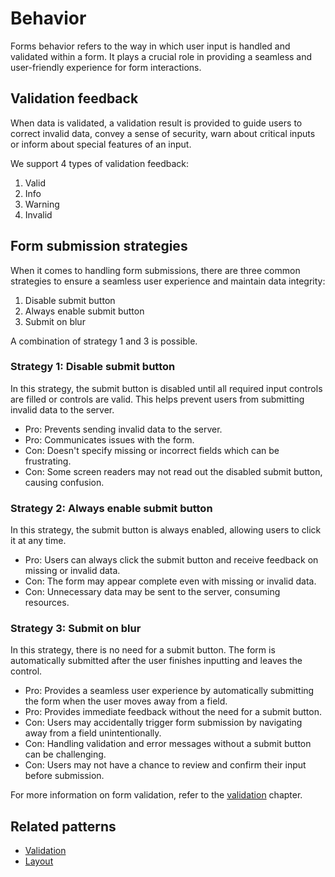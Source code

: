 # Behavior

Forms behavior refers to the way in which user input is handled and validated within a form. It plays a crucial role in providing a seamless and user-friendly experience for form interactions.

## Validation feedback

When data is validated, a validation result is provided to guide users to correct invalid data, convey a sense of security, warn about critical inputs or inform about special features of an input.

We support 4 types of validation feedback:

1. Valid
2. Info
3. Warning
4. Invalid

## Form submission strategies

When it comes to handling form submissions, there are three common strategies to ensure a seamless user experience and maintain data integrity:

1. Disable submit button
2. Always enable submit button
3. Submit on blur

A combination of strategy 1 and 3 is possible.

### Strategy 1: Disable submit button

In this strategy, the submit button is disabled until all required input controls are filled or controls are valid. This helps prevent users from submitting invalid data to the server.

- Pro: Prevents sending invalid data to the server.
- Pro: Communicates issues with the form.
- Con: Doesn't specify missing or incorrect fields which can be frustrating.
- Con: Some screen readers may not read out the disabled submit button, causing confusion.

### Strategy 2: Always enable submit button

In this strategy, the submit button is always enabled, allowing users to click it at any time.

- Pro: Users can always click the submit button and receive feedback on missing or invalid data.
- Con: The form may appear complete even with missing or invalid data.
- Con: Unnecessary data may be sent to the server, consuming resources.

### Strategy 3: Submit on blur

In this strategy, there is no need for a submit button. The form is automatically submitted after the user finishes inputting and leaves the control.

- Pro: Provides a seamless user experience by automatically submitting the form when the user moves away from a field.
- Pro: Provides immediate feedback without the need for a submit button.
- Con: Users may accidentally trigger form submission by navigating away from a field unintentionally.
- Con: Handling validation and error messages without a submit button can be challenging.
- Con: Users may not have a chance to review and confirm their input before submission.

For more information on form validation, refer to the [validation](forms-validation.mdx) chapter.

## Related patterns

- [Validation](forms-validation.mdx)
- [Layout](forms-layout.md)
